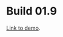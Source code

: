 # Build 01.9

[Link to demo](https://larryzodiac.github.io/Creative-Coding/01_assignment/01.9/index.html).
